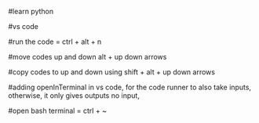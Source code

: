#learn python

#vs code

#run the code = ctrl + alt + n

#move codes up and down alt + up down arrows

#copy codes to up and down using shift + alt + up down arrows

#adding openInTerminal in vs code, for the code runner to also take inputs, otherwise, it only gives outputs no input,

#open bash terminal = ctrl + ~
